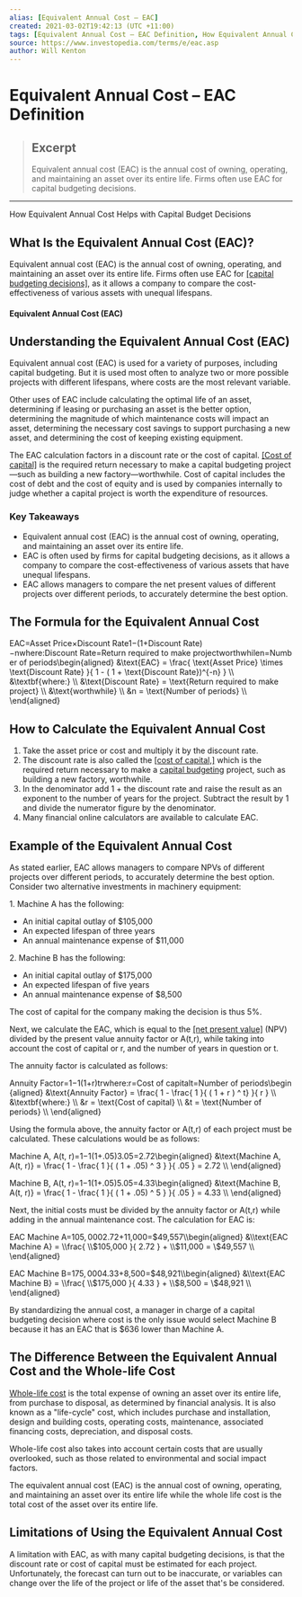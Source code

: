 ```yaml
---
alias: [Equivalent Annual Cost – EAC]
created: 2021-03-02T19:42:13 (UTC +11:00)
tags: [Equivalent Annual Cost – EAC Definition, How Equivalent Annual Cost Helps with Capital Budget Decisions]
source: https://www.investopedia.com/terms/e/eac.asp
author: Will Kenton
---
```


# Equivalent Annual Cost – EAC Definition

> ## Excerpt
> Equivalent annual cost (EAC) is the annual cost of owning, operating, and maintaining an asset over its entire life. Firms often use EAC for capital budgeting decisions.

---

How Equivalent Annual Cost Helps with Capital Budget Decisions
## What Is the Equivalent Annual Cost (EAC)?

Equivalent annual cost (EAC) is the annual cost of owning, operating, and maintaining an asset over its entire life. Firms often use EAC for [[capital budgeting decisions]](https://www.investopedia.com/articles/financial-theory/11/corporate-project-valuation-methods.asp), as it allows a company to compare the cost-effectiveness of various assets with unequal lifespans.

#### Equivalent Annual Cost (EAC)

## Understanding the Equivalent Annual Cost (EAC)

Equivalent annual cost (EAC) is used for a variety of purposes, including capital budgeting. But it is used most often to analyze two or more possible projects with different lifespans, where costs are the most relevant variable.

Other uses of EAC include calculating the optimal life of an asset, determining if leasing or purchasing an asset is the better option, determining the magnitude of which maintenance costs will impact an asset, determining the necessary cost savings to support purchasing a new asset, and determining the cost of keeping existing equipment.

The EAC calculation factors in a discount rate or the cost of capital. [[Cost of capital]](https://www.investopedia.com/terms/c/costofcapital.asp) is the required return necessary to make a capital budgeting project—such as building a new factory—worthwhile. Cost of capital includes the cost of debt and the cost of equity and is used by companies internally to judge whether a capital project is worth the expenditure of resources.

### Key Takeaways

-   Equivalent annual cost (EAC) is the annual cost of owning, operating, and maintaining an asset over its entire life.
-   EAC is often used by firms for capital budgeting decisions, as it allows a company to compare the cost-effectiveness of various assets that have unequal lifespans.
-   EAC allows managers to compare the net present values of different projects over different periods, to accurately determine the best option.

## The Formula for the Equivalent Annual Cost

EAC\=Asset Price×Discount Rate1−(1+Discount Rate)−nwhere:Discount Rate\=Return required to make projectworthwhilen\=Number of periods\\begin{aligned} &\\text{EAC} = \\frac{ \\text{Asset Price} \\times \\text{Discount Rate} }{ 1 - ( 1 + \\text{Discount Rate})^{-n} } \\\\ &\\textbf{where:} \\\\ &\\text{Discount Rate} = \\text{Return required to make project} \\\\ &\\text{worthwhile} \\\\ &n = \\text{Number of periods} \\\\ \\end{aligned}

## How to Calculate the Equivalent Annual Cost

1.  Take the asset price or cost and multiply it by the discount rate.
2.  The discount rate is also called the [[cost of capital,]](https://www.investopedia.com/terms/c/costofcapital.asp) which is the required return necessary to make a [capital budgeting](https://www.investopedia.com/terms/c/capitalbudgeting.asp) project, such as building a new factory, worthwhile.
3.  In the denominator add 1 + the discount rate and raise the result as an exponent to the number of years for the project. Subtract the result by 1 and divide the numerator figure by the denominator.
4.  Many financial online calculators are available to calculate EAC.

## Example of the Equivalent Annual Cost

As stated earlier, EAC allows managers to compare NPVs of different projects over different periods, to accurately determine the best option. Consider two alternative investments in machinery equipment:

1\. Machine A has the following:

-   An initial capital outlay of $105,000
-   An expected lifespan of three years
-   An annual maintenance expense of $11,000

2\. Machine B has the following:

-   An initial capital outlay of $175,000
-   An expected lifespan of five years
-   An annual maintenance expense of $8,500

The cost of capital for the company making the decision is thus 5%.

Next, we calculate the EAC, which is equal to the [[net present value]](https://www.investopedia.com/terms/n/npv.asp) (NPV) divided by the present value annuity factor or A(t,r), while taking into account the cost of capital or r, and the number of years in question or t.

The annuity factor is calculated as follows:

Annuity Factor\=1−1(1+r)trwhere:r\=Cost of capitalt\=Number of periods\\begin{aligned} &\\text{Annuity Factor} = \\frac{ 1 - \\frac{ 1 }{ ( 1 + r ) ^ t} }{ r } \\\\ &\\textbf{where:} \\\\ &r = \\text{Cost of capital} \\\\ &t = \\text{Number of periods} \\\\ \\end{aligned}

Using the formula above, the annuity factor or A(t,r) of each project must be calculated. These calculations would be as follows:

Machine A, A(t, r)\=1−1(1+.05)3.05\=2.72\\begin{aligned} &\\text{Machine A, A(t, r)} = \\frac{ 1 - \\frac{ 1 }{ ( 1 + .05) ^ 3 } }{ .05 } = 2.72 \\\\ \\end{aligned}

Machine B, A(t, r)\=1−1(1+.05)5.05\=4.33\\begin{aligned} &\\text{Machine B, A(t, r)} = \\frac{ 1 - \\frac{ 1 }{ ( 1 + .05) ^ 5 } }{ .05 } = 4.33 \\\\ \\end{aligned}

Next, the initial costs must be divided by the annuity factor or A(t,r) while adding in the annual maintenance cost. The calculation for EAC is:

EAC Machine A\=$105,0002.72+$11,000\=$49,557\\begin{aligned} &\\text{EAC Machine A} = \\frac{ \\$105,000 }{ 2.72 } + \\$11,000 = \\$49,557 \\\\ \\end{aligned}

EAC Machine B\=$175,0004.33+$8,500\=$48,921\\begin{aligned} &\\text{EAC Machine B} = \\frac{ \\$175,000 }{ 4.33 } + \\$8,500 = \\$48,921 \\\\ \\end{aligned}

By standardizing the annual cost, a manager in charge of a capital budgeting decision where cost is the only issue would select Machine B because it has an EAC that is $636 lower than Machine A.

## The Difference Between the Equivalent Annual Cost and the Whole-life Cost

[Whole-life cost](https://www.investopedia.com/terms/w/whole-life-cost.asp) is the total expense of owning an asset over its entire life, from purchase to disposal, as determined by financial analysis. It is also known as a "life-cycle" cost, which includes purchase and installation, design and building costs, operating costs, maintenance, associated financing costs, depreciation, and disposal costs.

Whole-life cost also takes into account certain costs that are usually overlooked, such as those related to environmental and social impact factors.

The equivalent annual cost (EAC) is the annual cost of owning, operating, and maintaining an asset over its entire life while the whole life cost is the total cost of the asset over its entire life.

## Limitations of Using the Equivalent Annual Cost

A limitation with EAC, as with many capital budgeting decisions, is that the discount rate or cost of capital must be estimated for each project. Unfortunately, the forecast can turn out to be inaccurate, or variables can change over the life of the project or life of the asset that's be considered.
